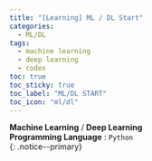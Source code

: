 ```yaml
---
title: "[Learning] ML / DL Start"
categories:
  - ML/DL
tags:
  - machine learning
  - deep learning
  - codes
toc: true
toc_sticky: true
toc_label: "ML/DL START"
toc_icon: "ml/dl"
---
```


**Machine Learning** / **Deep Learning**<br>
**Programming Language** : `Python`<br>
{: .notice--primary}
